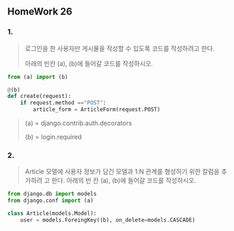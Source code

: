 ## HomeWork 26

### 1. 

> 로그인을 한 사용자만 게시물을 작성할 수 있도록 코드를 작성하려고 한다.
>
> 아래의 빈칸 (a), (b)에 들어갈 코드를 작성하시오.

```python
from (a) import (b)

@(b)
def create(request):
    if request.method =="POST":
        article_form = ArticleForm(request.POST)
```

> (a) = django.contrib.auth.decorators
>
> (b) = login.required



### 2.

> Article 모델에 사용자 정보가 담긴 모델과 1:N 관계를 형성하기 위한 칼럼을 추가하려
> 고 한다. 아래의 빈 칸 (a), (b)에 들어갈 코드를 작성하시오.

```python
from django.db import models
from django.conf import (a)

class Article(models.Model):
    user = models.ForeingKey((b), on_delete=models.CASCADE)
```

